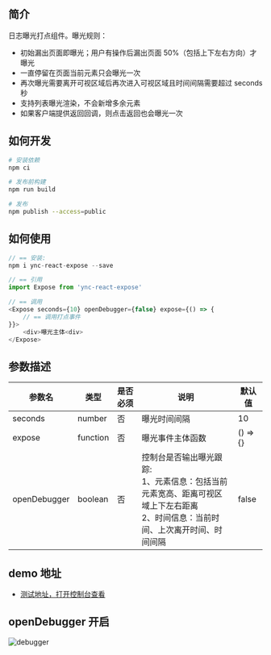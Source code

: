 ## 简介

日志曝光打点组件。曝光规则：

- 初始漏出页面即曝光；用户有操作后漏出页面 50%（包括上下左右方向）才曝光
- 一直停留在页面当前元素只会曝光一次
- 再次曝光需要离开可视区域后再次进入可视区域且时间间隔需要超过 seconds 秒
- 支持列表曝光渲染，不会新增多余元素
- 如果客户端提供返回回调，则点击返回也会曝光一次

## 如何开发

```bash
# 安装依赖
npm ci

# 发布前构建
npm run build

# 发布
npm publish --access=public
```

## 如何使用

```js
// == 安装:  
npm i ync-react-expose --save

// == 引用
import Expose from 'ync-react-expose'

// == 调用
<Expose seconds={10} openDebugger={false} expose={() => {
    // == 调用打点事件
}}>
    <div>曝光主体<div>
</Expose>
```

## 参数描述

| 参数名 | 类型  | 是否必须 | 说明  |  默认值 |
| --- | --- | ---- | --- | --- |
| seconds | number | 否 | 曝光时间间隔 | 10 |
| expose | function | 否 | 曝光事件主体函数 | () => {} |
| openDebugger | boolean | 否 | 控制台是否输出曝光跟踪: <br>1、元素信息：包括当前元素宽高、距离可视区域上下左右距离<br>2、时间信息：当前时间、上次离开时间、时间间隔 | false |

## demo 地址

- [测试地址，打开控制台查看](https://answera.top/react/expose)

## openDebugger 开启

![debugger](https://answera.top/html/debugger.png)

